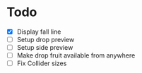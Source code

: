 # Todo

- [x] Display fall line
- [ ] Setup drop preview
- [ ] Setup side preview
- [ ] Make drop fruit available from anywhere
- [ ] Fix Collider sizes